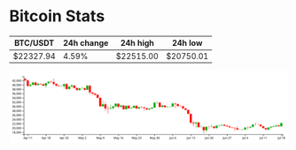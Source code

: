 # Bitcoin Stats

BTC/USDT|24h change|24h high|24h low|
|---|---|---|---|
|$22327.94|4.59%|$22515.00|$20750.01|

<img src="./chart.svg">
